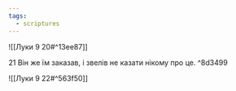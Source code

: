 ```yaml
---
tags:
  - scriptures
---
```


![[Луки 9 20#^13ee87]]

21 Він же їм заказав, і звелів не казати нікому про це. ^8d3499

![[Луки 9 22#^563f50]]